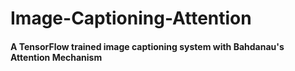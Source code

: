 # Image-Captioning-Attention


#### A TensorFlow trained image captioning system with Bahdanau's Attention Mechanism
